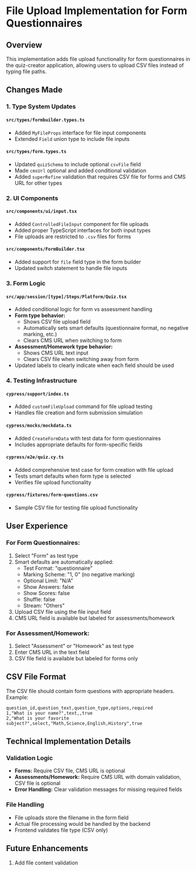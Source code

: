 # File Upload Implementation for Form Questionnaires

## Overview

This implementation adds file upload functionality for form questionnaires in the quiz-creator application, allowing users to upload CSV files instead of typing file paths.

## Changes Made

### 1. Type System Updates

#### `src/types/formbuilder.types.ts`

- Added `MyFileProps` interface for file input components
- Extended `Field` union type to include file inputs

#### `src/types/form.types.ts`

- Updated `quizSchema` to include optional `csvFile` field
- Made `cmsUrl` optional and added conditional validation
- Added `superRefine` validation that requires CSV file for forms and CMS URL for other types

### 2. UI Components

#### `src/components/ui/input.tsx`

- Added `ControlledFileInput` component for file uploads
- Added proper TypeScript interfaces for both input types
- File uploads are restricted to `.csv` files for forms

#### `src/components/FormBuilder.tsx`

- Added support for `file` field type in the form builder
- Updated switch statement to handle file inputs

### 3. Form Logic

#### `src/app/session/[type]/Steps/Platform/Quiz.tsx`

- Added conditional logic for form vs assessment handling
- **Form type behavior:**
  - Shows CSV file upload field
  - Automatically sets smart defaults (questionnaire format, no negative marking, etc.)
  - Clears CMS URL when switching to form
- **Assessment/Homework type behavior:**
  - Shows CMS URL text input
  - Clears CSV file when switching away from form
- Updated labels to clearly indicate when each field should be used

### 4. Testing Infrastructure

#### `cypress/support/index.ts`

- Added `customFileUpload` command for file upload testing
- Handles file creation and form submission simulation

#### `cypress/mocks/mockdata.ts`

- Added `CreateFormData` with test data for form questionnaires
- Includes appropriate defaults for form-specific fields

#### `cypress/e2e/quiz.cy.ts`

- Added comprehensive test case for form creation with file upload
- Tests smart defaults when form type is selected
- Verifies file upload functionality

#### `cypress/fixtures/form-questions.csv`

- Sample CSV file for testing file upload functionality

## User Experience

### For Form Questionnaires:

1. Select "Form" as test type
2. Smart defaults are automatically applied:
   - Test Format: "questionnaire"
   - Marking Scheme: "1, 0" (no negative marking)
   - Optional Limit: "N/A"
   - Show Answers: false
   - Show Scores: false
   - Shuffle: false
   - Stream: "Others"
3. Upload CSV file using the file input field
4. CMS URL field is available but labeled for assessments/homework

### For Assessment/Homework:

1. Select "Assessment" or "Homework" as test type
2. Enter CMS URL in the text field
3. CSV file field is available but labeled for forms only

## CSV File Format

The CSV file should contain form questions with appropriate headers. Example:

```csv
question_id,question_text,question_type,options,required
1,"What is your name?",text,,true
2,"What is your favorite subject?",select,"Math,Science,English,History",true
```

## Technical Implementation Details

### Validation Logic

- **Forms:** Require CSV file, CMS URL is optional
- **Assessments/Homework:** Require CMS URL with domain validation, CSV file is optional
- **Error Handling:** Clear validation messages for missing required fields

### File Handling

- File uploads store the filename in the form field
- Actual file processing would be handled by the backend
- Frontend validates file type (CSV only)

## Future Enhancements

1. Add file content validation
